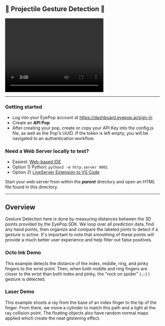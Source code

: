 ## 🚀 Projectile Gesture Detection 🚀

<video width="320" height="240" controls>
  <source src="./imgs/spider.github.mp4" type="video/mp4">
</video>

---

### Getting started

- Log into your EyePop account at https://dashboard.eyepop.ai/sign-in
- Create an **API Pop**
- After creating your pop, create or copy your API Key into the config.js file, as well as the Pop's UUID. If the token is left empty, you will be navigated to an authentication workflow.

### Need a Web Server locally to test?

- Easiest: [Web-based IDE](https://replit.com/)
- Option 1) Python: `python3 -m http.server 9001`
- Option 2) [LiveServer Extension to VS Code](https://marketplace.visualstudio.com/items?itemName=ritwickdey.LiveServer)

Start your web server from within the **_parent_** directory and open an HTML file found in this directory.

---

## Overview

Gesture Detection here is done by measuring distances between the 3D points provided by the EyePop SDK. We loop over all prediction data, find any hand points, then organize and compare the labeled joints to detect if a gesture is active.
It's important to note that smoothing of these points will provide a much better user experience and help filter out false positives.

### Octo Ink Demo

This example detects the distance of the index, middle, ring, and pinky fingers to the wrist point. Then, when both middle and ring fingers are closer to the wrist than both index and pinky, the "rock on spider" ( ;-) ) gesture is detected.

### Laser Demo

This example shoots a ray from the base of an index finger to the tip of the finger. From there, we move a cylinder to match this path and a light at the ray collision point. The floating objects also have random normal maps applied which create the neat glistening effect.
